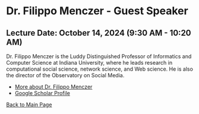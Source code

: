 # Dr. Filippo Menczer - Guest Speaker

## Lecture Date: October 14, 2024 (9:30 AM - 10:20 AM)

Dr. Filippo Menczer is the Luddy Distinguished Professor of Informatics and Computer Science at Indiana University, where he leads research in computational social science, network science, and Web science. He is also the director of the Observatory on Social Media.

- [More about Dr. Filippo Menczer](https://cnets.indiana.edu/fil)
- [Google Scholar Profile](https://scholar.google.com/citations?user=f_kGJwkAAAAJ&hl=en)

[Back to Main Page](../README.md)
